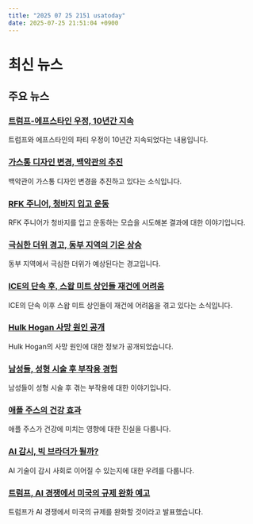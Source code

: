 ```yaml
---
title: "2025 07 25 2151 usatoday"
date: 2025-07-25 21:51:04 +0900
---
```


# 최신 뉴스 

## 주요 뉴스 
### [트럼프-에프스타인 우정, 10년간 지속](https://www.usatoday.com/story/news/politics/2025/07/25/trump-jeffrey-epstein-friendship-conspiracy/85307396007/)
 트럼프와 에프스타인의 파티 우정이 10년간 지속되었다는 내용입니다. 
### [가스통 디자인 변경, 백악관의 추진](https://www.usatoday.com/story/news/politics/2025/07/25/epa-white-house-gas-cans-redesign/85357188007/)
 백악관이 가스통 디자인 변경을 추진하고 있다는 소식입니다. 
### [RFK 주니어, 청바지 입고 운동](https://www.usatoday.com/story/life/health-wellness/2025/07/24/rfk-jr-jeans-workout/85339885007/)
 RFK 주니어가 청바지를 입고 운동하는 모습을 시도해본 결과에 대한 이야기입니다. 
### [극심한 더위 경고, 동부 지역의 기온 상승](https://www.usatoday.com/story/news/nation/2025/07/24/extreme-heat-warning-advisory-temperatures-forecast/85352677007/)
 동부 지역에서 극심한 더위가 예상된다는 경고입니다. 
### [ICE의 단속 후, 스왑 미트 상인들 재건에 어려움](https://www.usatoday.com/story/news/nation/2025/07/25/swap-meet-ice-raid-vendors-customers-rebuild/85347571007/)
 ICE의 단속 이후 스왑 미트 상인들이 재건에 어려움을 겪고 있다는 소식입니다. 
### [Hulk Hogan 사망 원인 공개](https://www.usatoday.com/story/sports/2025/07/24/how-did-hulk-hogan-die-cardiac-arrest-death-cause/85359241007/)
 Hulk Hogan의 사망 원인에 대한 정보가 공개되었습니다. 
### [남성들, 성형 시술 후 부작용 경험](https://www.usatoday.com/story/life/health-wellness/2025/07/24/penis-filler-botched/85325579007/)
 남성들이 성형 시술 후 겪는 부작용에 대한 이야기입니다. 
### [애플 주스의 건강 효과](https://www.usatoday.com/story/life/health-wellness/2025/07/25/is-apple-juice-good-for-you/85253328007/)
 애플 주스가 건강에 미치는 영향에 대한 진실을 다룹니다. 
### [AI 감시, 빅 브라더가 될까?](https://www.usatoday.com/story/opinion/2025/07/25/ai-surveillance-palantir-openai-data/85341278007/)
 AI 기술이 감시 사회로 이어질 수 있는지에 대한 우려를 다룹니다. 
### [트럼프, AI 경쟁에서 미국의 규제 완화 예고](https://www.usatoday.com/story/videos/news/politics/2025/07/25/trump-says-us-will-loosen-rules-push-win-ai-race/85349629007/)
 트럼프가 AI 경쟁에서 미국의 규제를 완화할 것이라고 발표했습니다.
